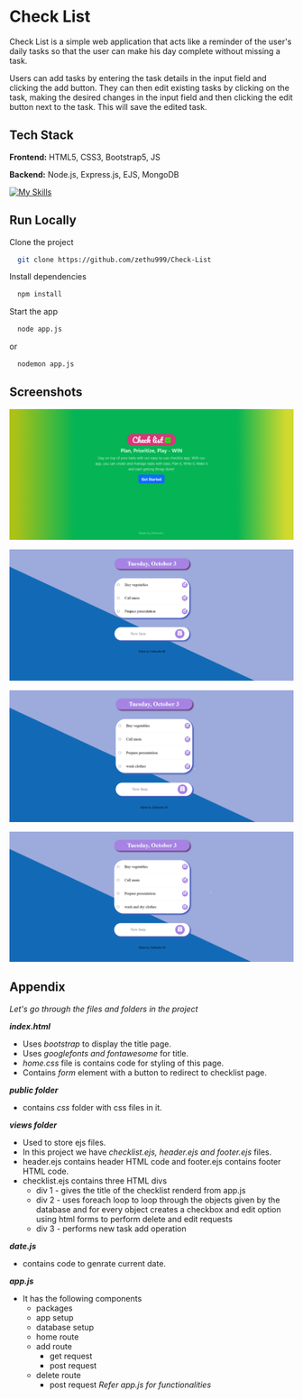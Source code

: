 
# Check List

Check List is a simple web application that acts like a reminder of the user's daily tasks so that the user can make his day complete without missing a task.

Users can add tasks by entering the task details in the input field and clicking the add button. They can then edit existing tasks by clicking on the task, making the desired changes in the input field and then clicking the edit button next to the task. This will save the edited task.
## Tech Stack

**Frontend:** HTML5, CSS3, Bootstrap5, JS

**Backend:** Node.js, Express.js, EJS, MongoDB



[![My Skills](https://skillicons.dev/icons?i=html,css,bootstrap,js,nodejs,express,mongodb)](https://skillicons.dev)

## Run Locally

Clone the project

```bash
  git clone https://github.com/zethu999/Check-List
```

Install dependencies

```bash
  npm install
```

Start the app

```bash
  node app.js
```
or
```bash
  nodemon app.js
```


## Screenshots

![App Screenshot](https://github.com/zethu999/Check-List/blob/71a876898271e2b646bb384d82cf1de76f9b8260/photos/1.png?raw=true)

![App Screenshot](https://github.com/zethu999/Check-List/blob/master/photos/5.png?raw=true)

![App Screenshot](https://github.com/zethu999/Check-List/blob/master/photos/6.png?raw=true)

![App Screenshot](https://github.com/zethu999/Check-List/blob/master/photos/7.png?raw=true)




## Appendix

*Let's go through the files and folders in the project*

***index.html***

* Uses *bootstrap* to display the title page.
* Uses *googlefonts and fontawesome* for title. 
* *home.css* file is contains code for styling of this page.
* Contains *form* element with a button to redirect to checklist page.

***public folder***

* contains *css* folder with css files in it.

***views folder***

* Used to store ejs files. 
* In this project we have *checklist.ejs, header.ejs and footer.ejs* files.
* header.ejs contains header HTML code and footer.ejs contains footer HTML code.
* checklist.ejs contains three HTML divs 
    * div 1 - gives the title of the checklist renderd from app.js
    * div 2 - uses foreach loop to loop through the objects given by the database and for every object creates a checkbox and edit option using html forms to perform delete and edit requests
    * div 3 - performs new task add operation 

***date.js***

* contains code to genrate current date.

***app.js***

* It has the following components
    * packages
    * app setup
    * database setup
    * home route 
    * add route
        * get request 
        * post request
    * delete route
        * post request
*Refer app.js for functionalities*


